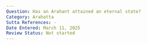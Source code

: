 ```yaml
---
Question: Has an Arahant attained an eternal state?
Category: Arahatta
Sutta References: -
Date Entered: March 11, 2025
Review Status: Not started
---
```


